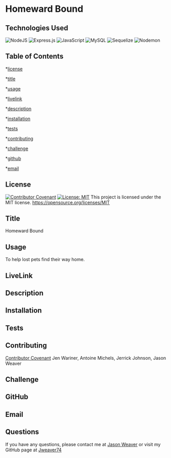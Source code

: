 # Homeward Bound

## Technologies Used

![NodeJS](https://img.shields.io/badge/node.js-6DA55F?style=for-the-badge&logo=node.js&logoColor=white)
![Express.js](https://img.shields.io/badge/express.js-%23404d59.svg?style=for-the-badge&logo=express&logoColor=%2361DAFB)
![JavaScript](https://img.shields.io/badge/javascript-%23323330.svg?style=for-the-badge&logo=javascript&logoColor=%23F7DF1E)
![MySQL](https://img.shields.io/badge/mysql-%2300f.svg?style=for-the-badge&logo=mysql&logoColor=white)
![Sequelize](https://img.shields.io/badge/Sequelize-52B0E7?style=for-the-badge&logo=Sequelize&logoColor=white)
![Nodemon](https://img.shields.io/badge/NODEMON-%23323330.svg?style=for-the-badge&logo=nodemon&logoColor=%BBDEAD)



## Table of Contents

\*[license](#license)

\*[title](#title)

\*[usage](#usage)

\*[livelink](#livelink)

\*[description](#description)

\*[installation](#installation)

\*[tests](#tests)

\*[contributing](#contributing)

\*[challenge](#challenge)

\*[github](#github)

\*[email](#email)

## License
[![Contributor Covenant](https://img.shields.io/badge/Contributor%20Covenant-2.1-4baaaa.svg)](code_of_conduct.md)
[![License: MIT](https://img.shields.io/badge/License-MIT-yellow.svg)](https://opensource.org/licenses/MIT)
This project is licensed under the MIT license.
https://opensource.org/licenses/MIT

## Title

Homeward Bound

## Usage

To help lost pets find their way home.

## LiveLink

## Description

## Installation

## Tests

## Contributing

[Contributor Covenant](https://www.contributor-covenant.org/)
Jen Wariner, Antoine Michels, Jerrick Johnson, Jason Weaver

## Challenge

## GitHub

## Email

## Questions

If you have any questions, please contact me at [Jason Weaver](Jamaweaver@yahoo.com) or visit my GitHub page at [Jweaver74](https://github.com/Jweaver74)
